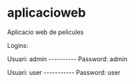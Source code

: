 aplicacioweb
============

Aplicacio web de pelicules

Logins:

  Usuari: admin ---------- Password: admin
  
  Usuari: user ----------- Password: user
